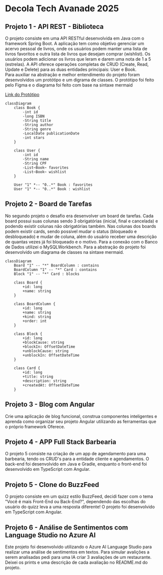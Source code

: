 # Decola Tech Avanade 2025
## Projeto 1 - API REST - Biblioteca 
<p>O projeto consiste em uma API RESTful desenvolvida em Java com o framework Spring Boot. A aplicação tem como objetivo gerenciar um acervo pessoal de livros, onde os usuários podem manter uma lista de livros favoritos e outra lista de livros que desejam comprar (wishlist). Os usuários podem adicionar os livros que leram e darem uma nota de 1 a 5 (estrelas). A API oferece operações completas de CRUD (Create, Read, Update e Delete) para as duas entidades principais: User e Book. 
<br>Para auxiliar na abstração e melhor entendimento do projeto foram desenvolvidos um protótipo e um digrama de classes. O protótipo foi feito pelo Figma e o diagrama foi feito com base na sintaxe mermaid</p>
<a href="https://drive.google.com/file/d/1ROQKl-DViSmt8UlK6o8ymMHjD2BxGrDO/view?usp=sharing">Link do Protótipo</a> 

```mermaid
classDiagram
    class Book {
        -int id
        -long ISBN
        -String title
        -String author
        -String genre
        -LocalDate publicationDate
        -int stars
    }

    class User {
        -int id
        -String name
        -String CPF
        -List~Book~ favorites
        -List~Book~ wishlist
    }

    User "1" *-- "0..*" Book : favorites
    User "1" *-- "0..*" Book : wishlist
````

## Projeto 2 - Board de Tarefas 
No segundo projeto o desafio era desenvolver um board de tarefas. Cada board possui suas colunas sendo 3 obrigatórias (inicial, final e cancelada) e podendo existir colunas não obrigatórias também. Nas colunas dos boards podem existir cards, sendo possivel mudar o status (bloqueado e desbloqueado) e mudar de coluna, além do usuário receber uma descrição de quantas vezes já foi bloqueado e o motivo. Para a conexão com o Banco de Dados utilizei o MySQLWorkbench. Para a abstração do projeto foi desenvolvido um diagrama de classes na sintaxe mermaid.

```mermaid
classDiagram
    Board "1" -- "*" BoardColumn : contains
    BoardColumn "1" -- "*" Card : contains
    Block "1" -- "*" Card : blocks
    
    class Board {
        +id: long
        +name: string
    }
    
    class BoardColumn {
        +id: long
        +name: string
        +kind: string
        +order: int
    }
    
    class Block {
        +id: long
        +blockCause: string
        +blockIn: OffsetDateTime
        +unblockCause: string
        +unblockIn: OffsetDateTime
    }
    
    class Card {
        +id: long
        +title: string
        +description: string
        +createdAt: OffsetDateTime
    }
```

## Projeto 3 - Blog com Angular
Crie uma aplicação de blog funcional, construa componentes inteligentes e aprenda como organizar seu projeto Angular utilizando as ferramentas que o próprio framework Oferece.

## Projeto 4 - APP Full Stack Barbearia
O projeto 5 consiste na criação de um app de agendamento para uma barbearia, tendo os CRUD's para a entidade cliente e agendamentos. O back-end foi desenvolvido em Java e Gradle, enquanto o front-end foi desenvolvido em TypeScript com Angular.

## Projeto 5 - Clone do BuzzFeed
O projeto consiste em um quizz estilo BuzzFeed, decidi fazer com o tema "Você é mais Front-End ou Back-End?", dependendo das escolhas do usuário do quizz leva a uma resposta diferente! O projeto foi desenvolvido em TypeScript com Angular.

## Projeto 6 - Análise de Sentimentos com Language Studio no Azure AI
Este projeto foi desenvolvido utilizando o Azure AI Language Studio para realizar uma análise de sentimentos em textos. Para simular avalições a serem analisadas pedi para uma IA criar 3 avaliações de um restaurante. Deixei os prints e uma descrição de cada avaliação no README.md do projeto. 
